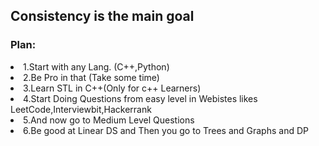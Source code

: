 <h2>Consistency is the main goal</h2>

<h3>Plan:</h3>
<li>1.Start with any Lang. (C++,Python)</li>
<li>2.Be Pro in that (Take some time)</li>
<li>3.Learn STL in C++(Only for c++ Learners)</li>
<li>4.Start Doing Questions from easy level in Webistes likes LeetCode,Interviewbit,Hackerrank</li>
<li>5.And now go to Medium Level Questions </li>
<li>6.Be good at Linear DS and Then you go to Trees and Graphs and DP</li>

